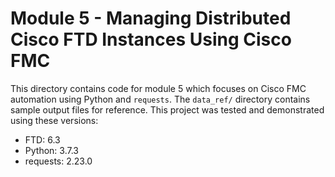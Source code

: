# Module 5 - Managing Distributed Cisco FTD Instances Using Cisco FMC
This directory contains code for module 5
which focuses on Cisco FMC automation using Python and `requests`.
The `data_ref/` directory contains sample output files for reference.
This project was tested and demonstrated using these versions:
  * FTD: 6.3
  * Python: 3.7.3
  * requests: 2.23.0
